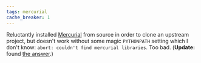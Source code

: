 ```yaml
---
tags: mercurial
cache_breaker: 1
---
```


Reluctantly installed [Mercurial](/wiki/Mercurial) from source in order to clone an upstream project, but doesn't work without some magic `PYTHONPATH` setting which I don't know: `abort: couldn't find mercurial libraries`. Too bad. (**Update:** found [the answer](/twitter/156).)
